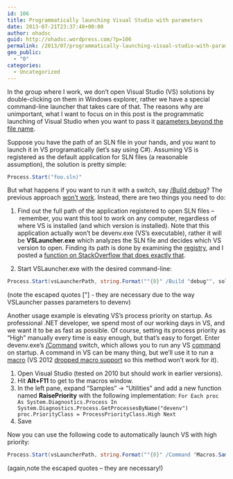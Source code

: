 ```yaml
---
id: 106
title: Programmatically launching Visual Studio with parameters
date: 2013-07-21T23:37:48+00:00
author: ohadsc
guid: http://ohadsc.wordpress.com/?p=106
permalink: /2013/07/programmatically-launching-visual-studio-with-parameters/
geo_public:
  - "0"
categories:
  - Uncategorized
---
```

In the group where I work, we don&#8217;t open Visual Studio (VS) solutions by double-clicking on them in Windows explorer, rather we have a special command-line launcher that takes care of that. The reasons why are unimportant, what I want to focus on in this post is the programmatic launching of Visual Studio when you want to pass it [parameters beyond the file name](http://msdn.microsoft.com/en-us/library/xee0c8y7%28v=vs.100%29.aspx).

Suppose you have the path of an SLN file in your hands, and you want to launch it in VS programatically (let&#8217;s say using C#). Assuming VS is registered as the default application for SLN files (a reasonable assumption), the solution is pretty simple: 

```cs
Process.Start("foo.sln)"
```

But what happens if you want to run it with a switch, say [/Build debug](http://msdn.microsoft.com/en-us/library/b20w810z%28v=vs.100%29.aspx)? The previous approach [won&#8217;t work](http://stackoverflow.com/questions/5017221/c-sharp-open-file-with-associated-application-passing-arguments). Instead, there are two things you need to do:

1. Find out the full path of the application registered to open SLN files &#8211; remember, you want this tool to work on any computer, regardless of where VS is installed (and which version is installed). Note that this application actually won&#8217;t be devenv.exe (VS&#8217;s executable), rather it will be **VSLauncher.exe** which analyzes the SLN file and decides which VS version to open. Finding its path is done by examining the [registry](http://msdn.microsoft.com/en-us/library/cc144148.aspx), and I posted a [function on StackOverflow that does exactly that](http://stackoverflow.com/a/17773554/67824).

2. Start VSLauncher.exe with the desired command-line:

```cs
Process.Start(vsLauncherPath, string.Format(""{0}" /Build "debug"", solutionPath));
```

(note the escaped quotes ["] - they are necessary due to the way VSLauncher passes parameters to devenv)

Another usage example is elevating VS&#8217;s process priority on startup. As professional .NET developer, we spend most of our working days in VS, and we want it to be as fast as possible. Of course, setting its process priority as &#8220;High&#8221; manually every time is easy enough, but that&#8217;s easy to forget. Enter devenv.exe&#8217;s [/Command](http://msdn.microsoft.com/en-us/library/19sf6kk3.aspx "/Command") switch, which allows you to run any VS [command](http://msdn.microsoft.com/en-us/library/kcc7tke7%28v=vs.100%29.aspx "command") on startup. A command in VS can be many thing, but we&#8217;ll use it to run a [macro](http://msdn.microsoft.com/en-us/library/b4c73967%28v=vs.100%29.aspx "macro") (VS 2012 [dropped macro support](http://social.msdn.microsoft.com/Forums/en-US/vsx/thread/d8410838-085b-4647-8c42-e31b669c9f11) so this method won&#8217;t work for it).

  1. Open Visual Studio (tested on 2010 but should work in earlier versions).
  2. Hit **Alt+F11** to get to the macros window.
  3. In the left pane, expand &#8220;Samples&#8221; -> &#8220;Utilities&#8221; and add a new function named **RaisePriority** with the following implementation: `For Each proc As System.Diagnostics.Process In System.Diagnostics.Process.GetProcessesByName("devenv") proc.PriorityClass = ProcessPriorityClass.High Next`
  4. Save

Now you can use the following code to automatically launch VS with high priority:

```cs
Process.Start(vsLauncherPath, string.Format(""{0}" /Command "Macros.Samples.Utilities.RaisePriority"", solutionFile))
```

(again,note the escaped quotes &#8211; they are necessary!)